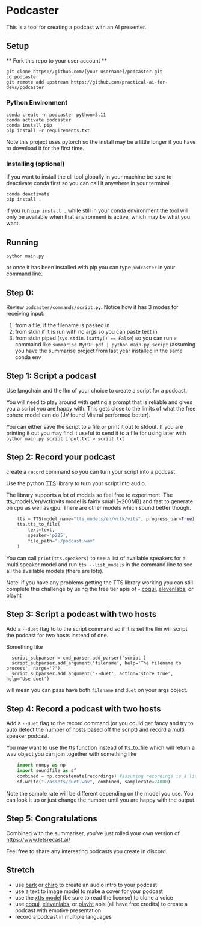 # Podcaster

This is a tool for creating a podcast with an AI presenter.

## Setup

** Fork this repo to your user account **

```
git clone https://github.com/[your-username]/podcaster.git
cd podcaster
git remote add upstream https://github.com/practical-ai-for-devs/podcaster
```

### Python Environment
```
conda create -n podcaster python=3.11
conda activate podcaster
conda install pip
pip install -r requirements.txt
```

Note this project uses pytorch so the install may be a little longer if you have to download it for the first time.

### Installing (optional)
If you want to install the cli tool globally in your machine be sure to deactivate conda first so you can call it anywhere in your terminal.

```
conda deactivate
pip install .
```

If you run `pip install .` while still in your conda environment the tool will only be available when that environment is active, which may be what you want.


## Running

```
python main.py
```

or once it has been installed with pip you can type `podcaster` in your command line. 

## Step 0: 
Review `podcaster/commands/script.py`. Notice how it has 3 modes for receiving input:

1. from a file, if the filename is passed in
2. from stdin if it is run with no args so you can paste text in
3. from stdin piped (`sys.stdin.isatty() == False`) so you can run a commaind like `summarise MyPDF.pdf | python main.py script` (assuming you have the summarise project from last year installed in the same conda env

## Step 1: Script a podcast
Use langchain and the llm of your choice to create a script for a podcast.

You will need to play around with getting a prompt that is reliable and gives you a script you are happy with. This gets close to the limits of what the free cohere model can do (JV found Mistral performed better).

You can either save the script to a file or print it out to stdout. If you are printing it out you may find it useful to send it to a file for using later with `python main.py script input.txt > script.txt`

## Step 2: Record your podcast
create a `record` command so you can turn your script into a podcast.

Use the python [TTS](https://tts.readthedocs.io/en/latest/inference.html) library to turn your script into audio.

The library supports a lot of models so feel free to experiment. The tts_models/en/vctk/vits model is fairly small (~200MB) and fast to generate on cpu as well as gpu. There are other models which sound better though.

```python
    tts = TTS(model_name="tts_models/en/vctk/vits", progress_bar=True).to(device)
    tts.tts_to_file(
        text=text, 
        speaker='p225',
        file_path="./podcast.wav"
    )

```

You can call `print(tts.speakers)` to see a list of available speakers for a multi speaker model and run `tts --list_models` in the command line to see all the available models (there are lots).

Note: if you have any problems getting the TTS library working you can still complete this challenge by using the free tier apis of - [coqui](https://coqui.ai/pricing), [elevenlabs](https://elevenlabs.io/pricing), or [playht](https://play.ht/pricing/) 

## Step 3: Script a podcast with two hosts
Add a `--duet` flag to to the script command so if it is set the llm will script the podcast for two hosts instead of one.

Something like
```
  script_subparser = cmd_parser.add_parser('script')
  script_subparser.add_argument('filename', help='The filename to process', nargs='?')
  script_subparser.add_argument('--duet', action='store_true', help='Use duet')
```
will mean you can pass have both `filename` and `duet` on your args object.

## Step 4: Record a podcast with two hosts
Add a `--duet` flag to the record command (or you could get fancy and try to auto detect the number of hosts based off the script) and record a multi speaker podcast.

You may want to use the [tts](https://github.com/coqui-ai/TTS/blob/6fef4f9067c0647258e0cd1d2998716565f59330/TTS/api.py#L305C9-L305C12) function instead of tts_to_file which will return a wav object you can join together with something like

```python
    import numpy as np
    import soundfile as sf
    combined = np.concatenate(recordings) #assuming recordings is a list of wav objects
    sf.write("./assets/duet.wav", combined, samplerate=24000)
```
Note the sample rate will be different depending on the model you use. You can look it up or just change the number until you are happy with the output.

## Step 5: Congratulations
Combined with the summariser, you've just rolled your own version of https://www.letsrecast.ai/

Feel free to share any interesting podcasts you create in discord.

## Stretch
- use [bark](https://tts.readthedocs.io/en/latest/models/bark.html) or [chirp](https://suno-ai.notion.site/Chirp-v1-Examples-cc71e6c0c79f4e03acf39aa5d5a3dd09) to create an audio intro to your podcast
- use a text to image model to make a cover for your podcast
- use the [xtts model](https://tts.readthedocs.io/en/latest/models/xtts.html) (be sure to read the license) to clone a voice
- use [coqui](https://coqui.ai/pricing), [elevenlabs](https://elevenlabs.io/pricing), or [playht](https://play.ht/pricing/) apis (all have free credits) to create a podcast with emotive presentation
- record a podcast in multiple languages
